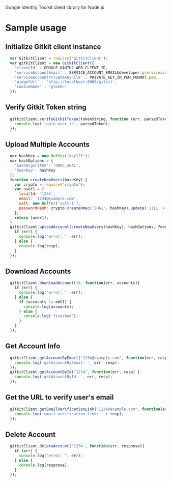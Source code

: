 Google Identity Toolkit client library for Node.js

Sample usage
=====================

Initialize Gitkit client instance
--------------

```javascript
  var GitkitClient = require('gitkitclient');
  var gitkitClient = new GitkitClient({
    'clientId' : GOOGLE_OAUTH2_WEB_CLIENT_ID,
    'serviceAccountEmail' : SERVICE_ACCOUNT_EMAIL@developer.gserviceaccount.com,
    'serviceAccountPrivateKeyFile' : PRIVATE_KEY_IN_PEM_FORMAT.pem,
    'widgetUrl' : 'http://localhost:8000/gitkit',
    'cookieName' : 'gtoken'
  });
```

Verify Gitkit Token string
--------------

```javascript
  gitkitClient.verifyGitkitToken(tokenString, function (err, parsedToken) {
    console.log('login user is', parsedToken);
  });
```
  
Upload Multiple Accounts
--------------

```javascript
  var hashKey = new Buffer('key123');
  var hashOptions = {
    'hashAlgorithm': 'HMAC_SHA1',
    'hashKey': hashKey
  };
  function createNewUsers(hashKey) {
    var crypto = require('crypto');
    var user1 = {
      localId: '1234',
      email: '1234@example.com',
      salt: new Buffer('salt-1'),
      passwordHash: crypto.createHmac('SHA1', hashKey).update('1111' + 'salt-1').digest()
    };
    return [user1];
  }
  gitkitClient.uploadAccount(createNewUsers(hashKey), hashOptions, function (err, resp){
    if (err) {
      console.log('error: ', err);
    } else {
      console.log(resp);
    }
  });
```

Download Accounts
--------------

```javascript
  gitkitClient.downloadAccount(10, function(err, accounts){
    if (err) {
      console.log('error: ', err);
    } else {
      if (accounts != null) {
        console.log(accounts);
      } else {
        console.log('finished');
      }
    }
  });
```

Get Account Info
--------------

```javascript
  gitkitClient.getAccountByEmail("1234@example.com", function(err, resp) {
    console.log('getAccountByEmail: ', err, resp);
  });
  gitkitClient.getAccountById("1234", function(err, resp) {
    console.log('getAccountById: ', err, resp);
  });
```

Get the URL to verify user's email
--------------

```javascript
  gitkitClient.getEmailVerificationLink("1234@example.com", function(err, resp) {
    console.log('email verification link: ' + resp);
  });
```

Delete Account
--------------

```javascript
  gitkitClient.deleteAccount('1234', function(err, response){
    if (err) {
      console.log("error: ", err);
    } else {
      console.log(response);
    }
  });
```
